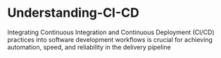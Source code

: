 # Understanding-CI-CD
Integrating Continuous Integration and Continuous Deployment (CI/CD) practices into software development workflows is crucial for achieving automation, speed, and reliability in the delivery pipeline
